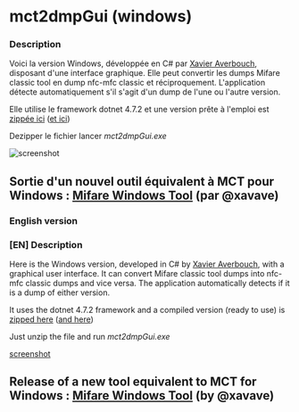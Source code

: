 mct2dmpGui (windows)
===

### Description
Voici la version Windows, développée en C# par [Xavier Averbouch](http://legacy.averbouch.biz/), disposant d'une interface graphique. Elle peut convertir les dumps Mifare classic tool en dump nfc-mfc classic et réciproquement.
L'application détecte automatiquement s'il s'agit d'un dump de l'une ou l'autre version.

Elle utilise le framework dotnet 4.7.2 et une version prête à l'emploi est [zippée ici](https://github.com/xavave/bm-mifare-classic/releases) ([et ici](./EXE))

Dezipper le fichier lancer *mct2dmpGui.exe*

![screenshot](https://user-images.githubusercontent.com/3501675/72763510-6289c600-3be4-11ea-8f86-c58f5ad7d16d.png)

## Sortie d'un nouvel outil équivalent à MCT pour Windows : [Mifare Windows Tool](https://github.com/xavave/Mifare-Windows-Tool) (par @xavave)

### English version

### [EN] Description
Here is the Windows version, developed in C# by [Xavier Averbouch](http://legacy.averbouch.biz/), with a graphical user interface. It can convert Mifare classic tool dumps into nfc-mfc classic dumps and vice versa.
The application automatically detects if it is a dump of either version.

It uses the dotnet 4.7.2 framework and a compiled version (ready to use) is [zipped here](https://github.com/xavave/bm-mifare-classic/releases) ([and here](./EXE))

Just unzip the file and run *mct2dmpGui.exe*

[screenshot](https://user-images.githubusercontent.com/3501675/72763510-6289c600-3be4-11ea-8f86-c58f5ad7d16d.png)

## Release of a new tool equivalent to MCT for Windows : [Mifare Windows Tool](https://github.com/xavave/Mifare-Windows-Tool) (by @xavave)
